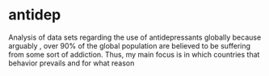 # antidep
Analysis of data sets regarding the use of antidepressants globally  because arguably , over 90% of the global population are believed to be suffering from some sort of addiction. Thus, my main focus is  in which countries that behavior prevails and for what reason

